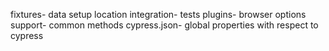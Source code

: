 fixtures- data setup location
integration- tests
plugins- browser options
support- common methods
cypress.json- global properties with respect to cypress
